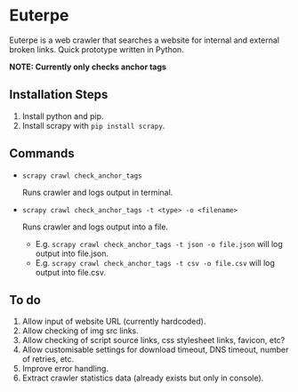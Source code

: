 # Euterpe

Euterpe is a web crawler that searches a website for internal and external broken links. Quick prototype written in Python.

**NOTE: Currently only checks anchor tags**

## Installation Steps

1. Install python and pip.
2. Install scrapy with `pip install scrapy`.

## Commands

- `scrapy crawl check_anchor_tags`

  Runs crawler and logs output in terminal.

- `scrapy crawl check_anchor_tags -t <type> -o <filename>`

  Runs crawler and logs output into a file.

  - E.g. `scrapy crawl check_anchor_tags -t json -o file.json` will log output into file.json.
  - E.g. `scrapy crawl check_anchor_tags -t csv -o file.csv` will log output into file.csv.

## To do

1. Allow input of website URL (currently hardcoded).
2. Allow checking of img src links.
3. Allow checking of script source links, css stylesheet links, favicon, etc?
4. Allow customisable settings for download timeout, DNS timeout, number of retries, etc.
5. Improve error handling.
6. Extract crawler statistics data (already exists but only in console).
